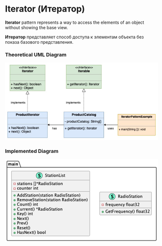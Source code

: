 # Iterator (Итератор)

**Iterator** pattern represents a way to access the elements of an object without showing the 
base view.

**Итератор** представляет способ доступа к элементам объекта без показа базового представления.

### Theoretical UML Diagram

![UML Diagram](uml.png)

### Implemented Diagram

![UML Diagram](diag.png)

